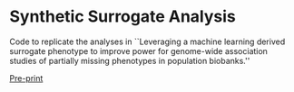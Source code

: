 # Synthetic Surrogate Analysis

Code to replicate the analyses in ``Leveraging a machine learning derived surrogate phenotype to improve power for genome-wide association studies of partially missing phenotypes in population biobanks.''

[Pre-print](https://www.biorxiv.org/content/10.1101/2022.12.12.520180v2)
